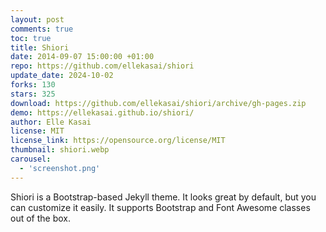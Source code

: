 ```yaml
---
layout: post
comments: true
toc: true
title: Shiori
date: 2014-09-07 15:00:00 +01:00
repo: https://github.com/ellekasai/shiori
update_date: 2024-10-02
forks: 130
stars: 325
download: https://github.com/ellekasai/shiori/archive/gh-pages.zip
demo: https://ellekasai.github.io/shiori/
author: Elle Kasai
license: MIT
license_link: https://opensource.org/license/MIT
thumbnail: shiori.webp
carousel:
  - 'screenshot.png'
---
```


Shiori is a Bootstrap-based Jekyll theme. It looks great by default, but you can customize it easily. It supports Bootstrap and Font Awesome classes out of the box.
